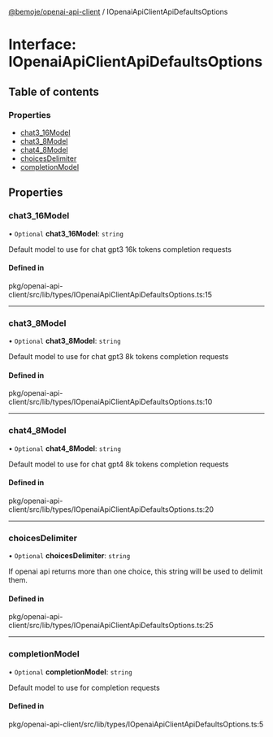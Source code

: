 [@bemoje/openai-api-client](/docs/md/index.md) / IOpenaiApiClientApiDefaultsOptions

# Interface: IOpenaiApiClientApiDefaultsOptions

## Table of contents

### Properties

- [chat3\_16Model](/docs/md/interfaces/IOpenaiApiClientApiDefaultsOptions.md#chat3_16model)
- [chat3\_8Model](/docs/md/interfaces/IOpenaiApiClientApiDefaultsOptions.md#chat3_8model)
- [chat4\_8Model](/docs/md/interfaces/IOpenaiApiClientApiDefaultsOptions.md#chat4_8model)
- [choicesDelimiter](/docs/md/interfaces/IOpenaiApiClientApiDefaultsOptions.md#choicesdelimiter)
- [completionModel](/docs/md/interfaces/IOpenaiApiClientApiDefaultsOptions.md#completionmodel)

## Properties

### chat3\_16Model

• `Optional` **chat3\_16Model**: `string`

Default model to use for chat gpt3 16k tokens completion requests

#### Defined in

pkg/openai-api-client/src/lib/types/IOpenaiApiClientApiDefaultsOptions.ts:15

___

### chat3\_8Model

• `Optional` **chat3\_8Model**: `string`

Default model to use for chat gpt3 8k tokens completion requests

#### Defined in

pkg/openai-api-client/src/lib/types/IOpenaiApiClientApiDefaultsOptions.ts:10

___

### chat4\_8Model

• `Optional` **chat4\_8Model**: `string`

Default model to use for chat gpt4 8k tokens completion requests

#### Defined in

pkg/openai-api-client/src/lib/types/IOpenaiApiClientApiDefaultsOptions.ts:20

___

### choicesDelimiter

• `Optional` **choicesDelimiter**: `string`

If openai api returns more than one choice, this string will be used to delimit them.

#### Defined in

pkg/openai-api-client/src/lib/types/IOpenaiApiClientApiDefaultsOptions.ts:25

___

### completionModel

• `Optional` **completionModel**: `string`

Default model to use for completion requests

#### Defined in

pkg/openai-api-client/src/lib/types/IOpenaiApiClientApiDefaultsOptions.ts:5
